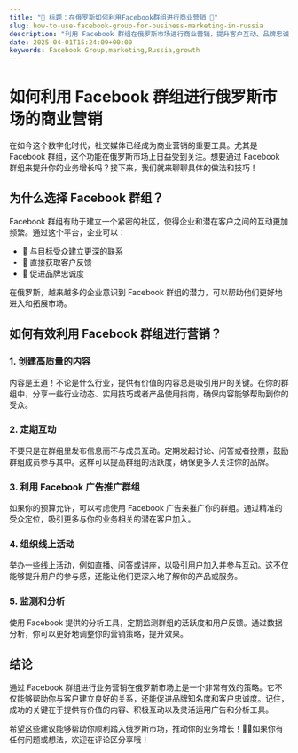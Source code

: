 ```yaml
---
title: "📌 标题：在俄罗斯如何利用Facebook群组进行商业营销 🚀"
slug: how-to-use-facebook-group-for-business-marketing-in-russia
description: "利用 Facebook 群组在俄罗斯市场进行商业营销，提升客户互动、品牌忠诚度，分享实用技巧和活动。"
date: 2025-04-01T15:24:09+00:00
keywords: Facebook Group,marketing,Russia,growth
---
```


# 如何利用 Facebook 群组进行俄罗斯市场的商业营销

在如今这个数字化时代，社交媒体已经成为商业营销的重要工具。尤其是 Facebook 群组，这个功能在俄罗斯市场上日益受到关注。想要通过 Facebook 群组来提升你的业务增长吗？接下来，我们就来聊聊具体的做法和技巧！

## 为什么选择 Facebook 群组？

Facebook 群组有助于建立一个紧密的社区，使得企业和潜在客户之间的互动更加频繁。通过这个平台，企业可以：

- 📌 与目标受众建立更深的联系
- 📌 直接获取客户反馈
- 📌 促进品牌忠诚度

在俄罗斯，越来越多的企业意识到 Facebook 群组的潜力，可以帮助他们更好地进入和拓展市场。

## 如何有效利用 Facebook 群组进行营销？

### 1. 创建高质量的内容

内容是王道！不论是什么行业，提供有价值的内容总是吸引用户的关键。在你的群组中，分享一些行业动态、实用技巧或者产品使用指南，确保内容能够帮助到你的受众。

### 2. 定期互动

不要只是在群组里发布信息而不与成员互动。定期发起讨论、问答或者投票，鼓励群组成员参与其中。这样可以提高群组的活跃度，确保更多人关注你的品牌。

### 3. 利用 Facebook 广告推广群组

如果你的预算允许，可以考虑使用 Facebook 广告来推广你的群组。通过精准的受众定位，吸引更多与你的业务相关的潜在客户加入。

### 4. 组织线上活动

举办一些线上活动，例如直播、问答或讲座，以吸引用户加入并参与互动。这不仅能够提升用户的参与感，还能让他们更深入地了解你的产品或服务。

### 5. 监测和分析

使用 Facebook 提供的分析工具，定期监测群组的活跃度和用户反馈。通过数据分析，你可以更好地调整你的营销策略，提升效果。

## 结论

通过 Facebook 群组进行业务营销在俄罗斯市场上是一个非常有效的策略。它不仅能够帮助你与客户建立良好的关系，还能促进品牌知名度和客户忠诚度。记住，成功的关键在于提供有价值的内容、积极互动以及灵活运用广告和分析工具。

希望这些建议能够帮助你顺利踏入俄罗斯市场，推动你的业务增长！🚀💡如果你有任何问题或想法，欢迎在评论区分享哦！